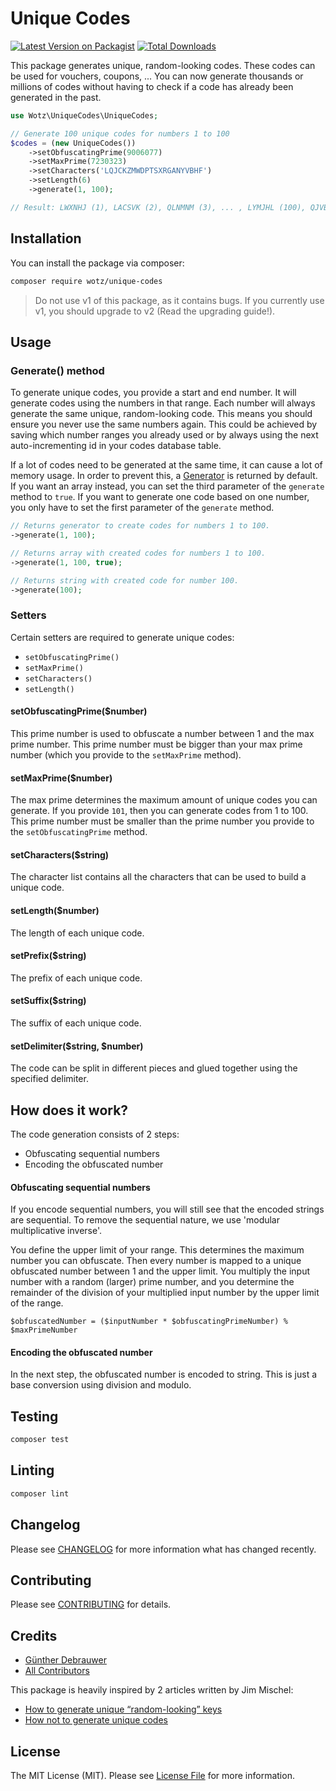 # Unique Codes

[![Latest Version on Packagist](https://img.shields.io/packagist/v/wotz/unique-codes.svg?style=flat-square)](https://packagist.org/packages/wotz/unique-codes)
[![Total Downloads](https://img.shields.io/packagist/dt/wotz/unique-codes.svg?style=flat-square)](https://packagist.org/packages/wotz/unique-codes)

This package generates unique, random-looking codes. These codes can be used for vouchers, coupons, ...
You can now generate thousands or millions of codes without having to check if a code has already been generated in the past.

``` php
use Wotz\UniqueCodes\UniqueCodes;

// Generate 100 unique codes for numbers 1 to 100
$codes = (new UniqueCodes())
    ->setObfuscatingPrime(9006077)
    ->setMaxPrime(7230323)
    ->setCharacters('LQJCKZMWDPTSXRGANYVBHF')
    ->setLength(6)
    ->generate(1, 100);

// Result: LWXNHJ (1), LACSVK (2), QLNMNM (3), ... , LYMJHL (100), QJVBVJ (101), LQXGQC (102), ... , LJQ5DJ (7230320), LC17CS (7230321), LZ8J8H (7230322)
```

## Installation

You can install the package via composer:

```bash
composer require wotz/unique-codes
```
> Do not use v1 of this package, as it contains bugs. If you currently use v1, you should upgrade to v2 (Read the upgrading guide!).

## Usage

### Generate() method

To generate unique codes, you provide a start and end number. It will generate codes using the numbers in that range. Each number will always generate the same unique, random-looking code. This means you should ensure you never use the same numbers again. This could be achieved by saving which number ranges you already used or by always using the next auto-incrementing id in your codes database table.

If a lot of codes need to be generated at the same time, it can cause a lot of memory usage. In order to prevent this, a [Generator](https://www.php.net/manual/en/class.generator.php) is returned by default. If you want an array instead, you can set the third parameter of the `generate` method to `true`. If you want to generate one code based on one number, you only have to set the first parameter of the `generate` method.

```php
// Returns generator to create codes for numbers 1 to 100.
->generate(1, 100);

// Returns array with created codes for numbers 1 to 100.
->generate(1, 100, true);

// Returns string with created code for number 100.
->generate(100);
```

### Setters

Certain setters are required to generate unique codes:
* `setObfuscatingPrime()`
* `setMaxPrime()`
* `setCharacters()`
* `setLength()`

#### setObfuscatingPrime($number)

This prime number is used to obfuscate a number between 1 and the max prime number. This prime number must be bigger than your max prime number (which you provide to the `setMaxPrime` method).

#### setMaxPrime($number)

The max prime determines the maximum amount of unique codes you can generate. If you provide `101`, then you can generate codes from 1 to 100.
This prime number must be smaller than the prime number you provide to the `setObfuscatingPrime` method.

#### setCharacters($string)

The character list contains all the characters that can be used to build a unique code.

#### setLength($number)

The length of each unique code.

#### setPrefix($string)

The prefix of each unique code.

#### setSuffix($string)

The suffix of each unique code.

#### setDelimiter($string, $number)

The code can be split in different pieces and glued together using the specified delimiter.

## How does it work?

The code generation consists of 2 steps:
- Obfuscating sequential numbers
- Encoding the obfuscated number

#### Obfuscating sequential numbers

If you encode sequential numbers, you will still see that the encoded strings are sequential. To remove the sequential nature, we use 'modular multiplicative inverse'.

You define the upper limit of your range. This determines the maximum number you can obfuscate. Then every number is mapped to a unique obfuscated number between 1 and the upper limit. You multiply the input number with a random (larger) prime number, and you determine the remainder of the division of your multiplied input number by the upper limit of the range.

```
$obfuscatedNumber = ($inputNumber * $obfuscatingPrimeNumber) % $maxPrimeNumber
```

#### Encoding the obfuscated number

In the next step, the obfuscated number is encoded to string. This is just a base conversion using division and modulo.

## Testing

``` bash
composer test
```

## Linting

```bash
composer lint
```

## Changelog

Please see [CHANGELOG](CHANGELOG.md) for more information what has changed recently.

## Contributing

Please see [CONTRIBUTING](CONTRIBUTING.md) for details.

## Credits

- [Günther Debrauwer](https://github.com/gdebrauwer)
- [All Contributors](../../contributors)

This package is heavily inspired by 2 articles written by Jim Mischel:
- [How to generate unique “random-looking” keys
](https://web.archive.org/web/20170730030023/http://blog.mischel.com/2017/06/20/how-to-generate-random-looking-keys/)
- [How not to generate unique codes](https://web.archive.org/web/20170823111437/http://blog.mischel.com/2017/05/30/how-not-to-generate-unique-codes/)

## License

The MIT License (MIT). Please see [License File](LICENSE.md) for more information.
